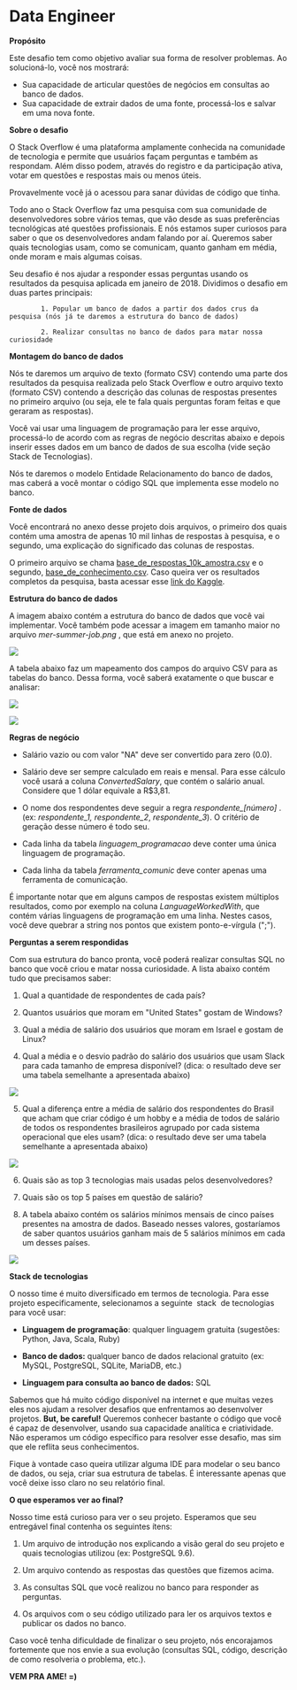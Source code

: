 # Data Engineer

**Propósito**

Este desafio tem como objetivo avaliar sua forma de resolver problemas. Ao solucioná-lo, você nos mostrará:

-   Sua capacidade de articular questões de negócios em consultas ao banco de dados.
-   Sua capacidade de extrair dados de uma fonte, processá-los e salvar em uma nova fonte.

**Sobre o desafio**

O Stack Overflow é uma plataforma amplamente conhecida na comunidade de tecnologia e permite que usuários façam perguntas e também as respondam. Além disso podem, através do registro e da participação ativa, votar em questões e respostas mais ou menos úteis.

Provavelmente você já o acessou para sanar dúvidas de código que tinha.

Todo ano o Stack Overflow faz uma pesquisa com sua comunidade de desenvolvedores sobre vários temas, que vão desde as suas preferências tecnológicas até questões profissionais. E nós estamos super curiosos para saber o que os desenvolvedores andam falando por aí. Queremos saber quais tecnologias usam, como se comunicam, quanto ganham em média, onde moram e mais algumas coisas.

Seu desafio é nos ajudar a responder essas perguntas usando os resultados da pesquisa aplicada em janeiro de 2018. Dividimos o desafio em duas partes principais:

            1. Popular um banco de dados a partir dos dados crus da pesquisa (nós já te daremos a estrutura do banco de dados)

            2. Realizar consultas no banco de dados para matar nossa curiosidade

**Montagem do banco de dados**

Nós te daremos um arquivo de texto (formato CSV) contendo uma parte dos resultados da pesquisa realizada pelo Stack Overflow e outro arquivo texto (formato CSV) contendo a descrição das colunas de respostas presentes no primeiro arquivo (ou seja, ele te fala quais perguntas foram feitas e que geraram as respostas).

Você vai usar uma linguagem de programação para ler esse arquivo, processá-lo de acordo com as regras de negócio descritas abaixo e depois inserir esses dados em um banco de dados de sua escolha (vide seção Stack de Tecnologias).

Nós te daremos o modelo Entidade Relacionamento do banco de dados, mas caberá a você montar o código SQL que implementa esse modelo no banco.

**Fonte de dados**

Você encontrará no anexo desse projeto dois arquivos, o primeiro dos quais contém uma amostra de apenas 10 mil linhas de respostas à pesquisa, e o segundo, uma explicação do significado das colunas de respostas.

O primeiro arquivo se chama [base_de_respostas_10k_amostra.csv](base_de_respostas_10k_amostra.csv) e o segundo, [base_de_conhecimento.csv](base_de_conhecimento.csv). Caso queira ver os resultados completos da pesquisa, basta acessar esse [link do Kaggle](https://www.kaggle.com/stackoverflow/stack-overflow-2018-developer-survey).

**Estrutura do banco de dados**

A imagem abaixo contém a estrutura do banco de dados que você vai implementar. Você também pode acessar a imagem em tamanho maior no arquivo *mer-summer-job.png* , que está em anexo no projeto.

![](images/Picture1.png)

A tabela abaixo faz um mapeamento dos campos do arquivo CSV para as tabelas do banco. Dessa forma, você saberá exatamente o que buscar e analisar:

![](images/Picture2.png)

![](images/Picture3.png)

**Regras de negócio**

- Salário vazio ou com valor "NA" deve ser convertido para zero (0.0).

- Salário deve ser sempre calculado em reais e mensal. Para esse cálculo você usará a coluna *ConvertedSalary*, que contém o salário anual. Considere que 1 dólar equivale a R$3,81.

- O nome dos respondentes deve seguir a regra *respondente_[número]* . (ex: *respondente_1,* *respondente_2*, *respondente_3*). O critério de geração desse número é todo seu.

- Cada linha da tabela *linguagem_programacao* deve conter uma única linguagem de programação.

- Cada linha da tabela *ferramenta_comunic* deve conter apenas uma ferramenta de comunicação.

É importante notar que em alguns campos de respostas existem múltiplos resultados, como por exemplo na coluna *LanguageWorkedWith*, que contém várias linguagens de programação em uma linha. Nestes casos, você deve quebrar a string nos pontos que existem ponto-e-vírgula (";").

**Perguntas a serem respondidas**

Com sua estrutura do banco pronta, você poderá realizar consultas SQL no banco que você criou e matar nossa curiosidade. A lista abaixo contém tudo que precisamos saber:

1. Qual a quantidade de respondentes de cada país?

2. Quantos usuários que moram em "United States" gostam de Windows?

3. Qual a média de salário dos usuários que moram em Israel e gostam de Linux?

4. Qual a média e o desvio padrão do salário dos usuários que usam Slack para cada tamanho de empresa disponível? (dica: o resultado deve ser uma tabela semelhante a apresentada abaixo)

![](images/Picture4.png)

5. Qual a diferença entre a média de salário dos respondentes do Brasil que acham que criar código é um hobby e a média de todos de salário de todos os respondentes brasileiros agrupado por cada sistema operacional que eles usam? (dica: o resultado deve ser uma tabela semelhante a apresentada abaixo)

![](images/Picture5.png)

6. Quais são as top 3 tecnologias mais usadas pelos desenvolvedores?

7. Quais são os top 5 países em questão de salário?

8. A tabela abaixo contém os salários mínimos mensais de cinco países presentes na amostra de dados. Baseado nesses valores, gostaríamos de saber quantos usuários ganham mais de 5 salários mínimos em cada um desses países.

![](images/Picture6.png)

**Stack de tecnologias**

O nosso time é muito diversificado em termos de tecnologia. Para esse projeto especificamente, selecionamos a seguinte ​ stack ​ de tecnologias para você usar:

- **Linguagem de programação**: qualquer linguagem gratuita (sugestões: Python, Java, Scala, Ruby)

- **Banco de dados:** qualquer banco de dados relacional gratuito (ex: MySQL, PostgreSQL, SQLite, MariaDB, etc.)

- **Linguagem para consulta ao banco de dados:** SQL

Sabemos que há muito código disponível na internet e que muitas vezes eles nos ajudam a resolver desafios que enfrentamos ao desenvolver projetos. **But, be careful!** Queremos conhecer bastante o código que você é capaz de desenvolver, usando sua capacidade analítica e criatividade. Não esperamos um código específico para resolver esse desafio, mas sim que ele reflita seus conhecimentos.

Fique à vontade caso queira utilizar alguma IDE para modelar o seu banco de dados, ou seja, criar sua estrutura de tabelas. É interessante apenas que você deixe isso claro no seu relatório final.

**O que esperamos ver ao final?**

Nosso time está curioso para ver o seu projeto. Esperamos que seu entregável final contenha os seguintes ítens:

1. Um arquivo de introdução nos explicando a visão geral do seu projeto e quais tecnologias utilizou (ex: PostgreSQL 9.6).

2. Um arquivo contendo as respostas das questões que fizemos acima.

3. As consultas SQL que você realizou no banco para responder as perguntas.

4. Os arquivos com o seu código utilizado para ler os arquivos textos e publicar os dados no banco.

Caso você tenha dificuldade de finalizar o seu projeto, nós encorajamos fortemente que nos envie a sua evolução (consultas SQL, código, descrição de como resolveria o problema, etc.).

**VEM PRA AME! =)**